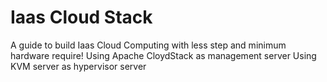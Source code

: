 # Iaas Cloud Stack
A guide to build Iaas Cloud Computing with less step and minimum hardware require!
Using Apache CloydStack as management server
Using KVM server as hypervisor server
 


